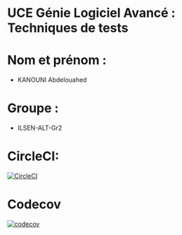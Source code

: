 # UCE Génie Logiciel Avancé : Techniques de tests

# Nom et prénom :
* KANOUNI Abdelouahed

# Groupe : 
* ILSEN-ALT-Gr2

# CircleCI:
[![CircleCI](https://circleci.com/gh/abdelouahedKanouni/ceri-m1-techniques-de-test.svg?style=svg)](https://app.circleci.com/pipelines/github/abdelouahedKanouni)

# Codecov
[![codecov](https://codecov.io/gh/abdelouahedKanouni/ceri-m1-techniques-de-test/branch/main/graph/badge.svg?token=3Z3Z3Z3Z3Z)](https://codecov.io/gh/abdelouahedKanouni/ceri-m1-techniques-de-test)